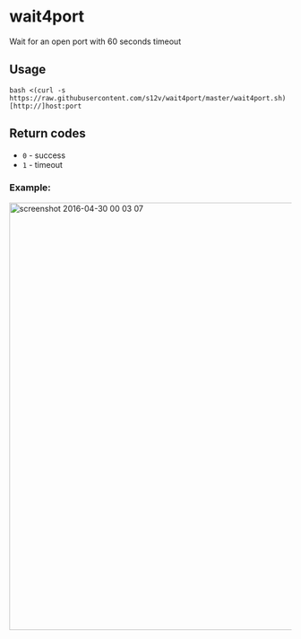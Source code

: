 # wait4port

Wait for an open port with 60 seconds timeout

## Usage

```
bash <(curl -s https://raw.githubusercontent.com/s12v/wait4port/master/wait4port.sh) [http://]host:port
```

## Return codes

* `0` - success
* `1` - timeout

### Example:

<img width="762" alt="screenshot 2016-04-30 00 03 07" src="https://cloud.githubusercontent.com/assets/1462574/14930790/edd39286-0e66-11e6-821a-006f43691318.png">

